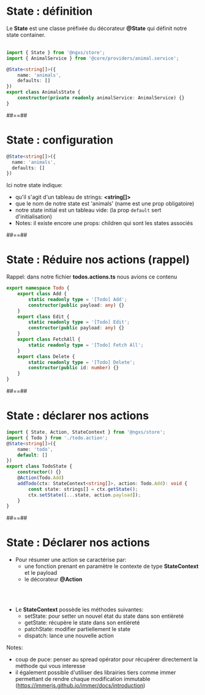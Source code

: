 <!-- .slide: class="with-code inconsolata" -->

# State : définition

Le **State** est une classe préfixée du décorateur **@State** qui définit notre state container.
<br><br>

```typescript
import { State } from '@ngxs/store';
import { AnimalService } from '@core/providers/animal.service';

@State<string[]>({
    name: 'animals',
    defaults: []
})
export class AnimalsState {
    constructor(private readonly animalService: AnimalService) {}
}
```

<!-- .element: class="big-code" -->

##==##

<!-- .slide: class="with-code inconsolata" -->

# State : configuration

```typescript
@State<string[]>({
  name: 'animals',
  defaults: []
})
```

<!-- .element: class="big-code" -->

Ici notre state indique: <br>

- qu'il s'agit d'un tableau de strings: **<string[]>**
- que le nom de notre state est 'animals' (name est une prop obligatoire)
- notre state initial est un tableau vide: (la prop `default` sert d'initialisation)
- Notes: il existe encore une props: children qui sont les states associés

##==##

<!-- .slide: class="with-code inconsolata" -->

# State : Réduire nos actions (rappel)

Rappel: dans notre fichier **todos.actions.ts** nous avions ce contenu

```typescript
export namespace Todo {
    export class Add {
        static readonly type = '[Todo] Add';
        constructor(public payload: any) {}
    }
    export class Edit {
        static readonly type = '[Todo] Edit';
        constructor(public payload: any) {}
    }
    export class FetchAll {
        static readonly type = '[Todo] Fetch All';
    }
    export class Delete {
        static readonly type = '[Todo] Delete';
        constructor(public id: number) {}
    }
}
```

##==##

<!-- .slide: class="with-code inconsolata" -->

# State : déclarer nos actions

```typescript
import { State, Action, StateContext } from '@ngxs/store';
import { Todo } from './todo.action';
@State<string[]>({
    name: 'todo',
    default: []
})
export class TodoState {
    constructor() {}
    @Action(Todo.Add)
    addTodo(ctx: StateContext<string[]>, action: Todo.Add): void {
        const state: strings[] = ctx.getState();
        ctx.setState([...state, action.payload]);
    }
}
```

<!-- .element: class="big-code" -->

##==##

<!-- .slide: class="with-code inconsolata" -->

# State : Déclarer nos actions

- Pour résumer une action se caractérise par:
    - une fonction prenant en paramètre le contexte de type **StateContext** et le payload
    - le décorateur **@Action**

<br><br>

- Le **StateContext** possède les méthodes suivantes:
    - setState: pour setter un nouvel état du state dans son entièreté
    - getState: récupère le state dans son entièreté
    - patchState: modifier partiellement le state
    - dispatch: lance une nouvelle action

Notes:
-   coup de puce: penser au spread opérator pour récupérer directement la méthode qui vous interesse
-   il également possible d'utiliser des librairies tiers comme immer permettant de rendre chaque modification immutable (https://immerjs.github.io/immer/docs/introduction)
